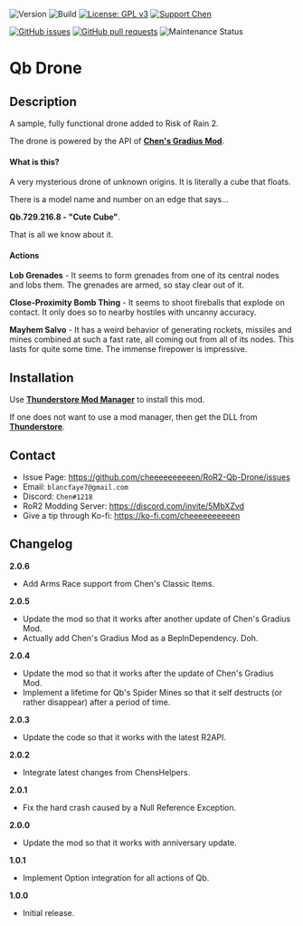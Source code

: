 ![Version](https://img.shields.io/badge/Version-2.0.6-orange)
![Build](https://github.com/cheeeeeeeeeen/RoR2-Qb-Drone/workflows/Build/badge.svg)
[![License: GPL v3](https://img.shields.io/badge/License-GPLv3-blue.svg)](https://www.gnu.org/licenses/gpl-3.0)
[![Support Chen](https://img.shields.io/badge/Support-Chen-ff69b4)](https://ko-fi.com/cheeeeeeeeeen)

[![GitHub issues](https://img.shields.io/github/issues/cheeeeeeeeeen/RoR2-Qb-Drone)](https://github.com/cheeeeeeeeeen/RoR2-Qb-Drone/issues)
[![GitHub pull requests](https://img.shields.io/github/issues-pr/cheeeeeeeeeen/RoR2-Qb-Drone)](https://github.com/cheeeeeeeeeen/RoR2-Qb-Drone/pulls)
![Maintenance Status](https://img.shields.io/badge/Maintainance-Active-brightgreen)

# **Qb** Drone

## Description

A sample, fully functional drone added to Risk of Rain 2.

The drone is powered by the API of **[Chen's Gradius Mod](https://github.com/cheeeeeeeeeen/RoR2-ChensGradiusMod)**.

#### What is this?

A very mysterious drone of unknown origins. It is literally a cube that floats.

There is a model name and number on an edge that says...

**Qb.729.216.8 - "Cute Cube"**.

That is all we know about it.

#### Actions

**Lob Grenades** - It seems to form grenades from one of its central nodes and lobs them. The grenades are armed, so stay clear out of it.

**Close-Proximity Bomb Thing** - It seems to shoot fireballs that explode on contact. It only does so to nearby hostiles with uncanny accuracy.

**Mayhem Salvo** - It has a weird behavior of generating rockets, missiles and mines combined at such a fast rate, all coming out from all of its nodes. This lasts for quite some time. The immense firepower is impressive.

## Installation

Use **[Thunderstore Mod Manager](https://www.overwolf.com/app/Thunderstore-Thunderstore_Mod_Manager)** to install this mod.

If one does not want to use a mod manager, then get the DLL from **[Thunderstore](https://thunderstore.io/package/Chen/Qb/)**.

## Contact
- Issue Page: https://github.com/cheeeeeeeeeen/RoR2-Qb-Drone/issues
- Email: `blancfaye7@gmail.com`
- Discord: `Chen#1218`
- RoR2 Modding Server: https://discord.com/invite/5MbXZvd
- Give a tip through Ko-fi: https://ko-fi.com/cheeeeeeeeeen

## Changelog

**2.0.6**
- Add Arms Race support from Chen's Classic Items.

**2.0.5**
- Update the mod so that it works after another update of Chen's Gradius Mod.
- Actually add Chen's Gradius Mod as a BepInDependency. Doh.

**2.0.4**
- Update the mod so that it works after the update of Chen's Gradius Mod.
- Implement a lifetime for Qb's Spider Mines so that it self destructs (or rather disappear) after a period of time.

**2.0.3**
- Update the code so that it works with the latest R2API.

**2.0.2**
- Integrate latest changes from ChensHelpers.

**2.0.1**
- Fix the hard crash caused by a Null Reference Exception.

**2.0.0**
- Update the mod so that it works with anniversary update.

**1.0.1**
- Implement Option integration for all actions of Qb.

**1.0.0**
- Initial release.